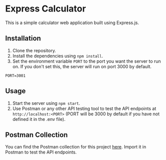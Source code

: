 # Express Calculator

This is a simple calculator web application built using Express.js.

## Installation

1. Clone the repository.
2. Install the dependencies using `npm install`.
3. Set the environment variable `PORT` to the port you want the server to run on. If you don't set this, the server will run on port 3000 by default.
```
PORT=3001
```

## Usage

1. Start the server using `npm start`.
2. Use Postman or any other API testing tool to test the API endpoints at `http://localhost:<PORT>` (PORT will be 3000 by default if you have not defined it in the .env file).

## Postman Collection

You can find the Postman collection for this project [here](https://api.postman.com/collections/10269009-b0e92860-4b52-419b-80fc-1def42d687c8?access_key=PMAT-01HNQY72SE2RY0B5NNQR8RXSSM). Import it in Postman to test the API endpoints.

